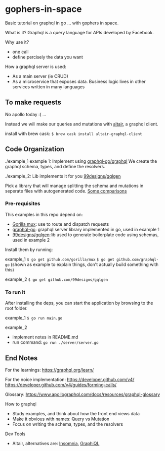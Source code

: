 # gophers-in-space
Basic tutorial on graphql in go ... with gophers in space.

What is it?
Graphql is a query language for APIs developed by Facebook.

Why use it?
- one call
- define percisely the data you want

How a graphql server is used:
- As a main server (ie CRUD)
- As a microservice that exposes data. Business logic lives in other services written in many languages

## To make requests

No apollo today :( ...

Instead we will make our queries and mutations with [altair](https://github.com/imolorhe/altair), a graphql client.

install with brew cask:
`$ brew cask install altair-graphql-client`


## Code Organization

./example_1
example 1: Implement using [graphql-go/graphql](https://github.com/graphql-go/graphql)
We create the graphql schema, types, and define the resolvers.

./example_2: Lib implements it for you [99designs/gqlgen](https://github.com/99designs/gqlgen)

Pick a library that will manage splitting the schema and mutations in seperate files with autogenerated code.
[Some comparisons](https://gqlgen.com/feature-comparison/)

### Pre-requisites

This examples in this repo depend on:
- [Gorilla mux](http://www.gorillatoolkit.org/pkg/mux): use to route and dispatch requests
- [graphql-go](https://github.com/graphql-go/graphql): graphql server library implemented in go, used in example 1
- [99designs/gqlgen](https://github.com/99designs/gqlgen):lib used to generate boilerplate code using schemas, used in example 2

Install them by running:

example_1
`$ go get github.com/gorilla/mux`
`$ go get github.com/graphql-go`
(shown as example to explain things, don't actually build something with this)

example_2
`$ go get github.com/99designs/gqlgen`

### To run it

After installing the deps, you can start the application by browsing to the root folder.

example_1
`$ go run main.go`

example_2
* implement notes in README.md
* run command:
`go run ./server/server.go`

## End Notes

For the learnings:
https://graphql.org/learn/

For the noice implementation:
https://developer.github.com/v4/
https://developer.github.com/v4/guides/forming-calls/

Glossary:
https://www.apollographql.com/docs/resources/graphql-glossary

How to graphql
- Study examples, and think about how the front end views data
- Make it obvious with names: Query vs Mutation
- Focus on writing the schema, types, and the resolvers

Dev Tools
- Altair, alternatives are: [Insomnia](https://github.com/getinsomnia/insomnia), [GraphiQL](https://github.com/graphql/graphiql)
